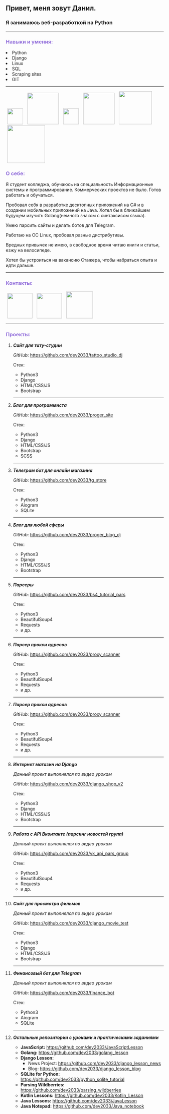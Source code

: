 ## Привет, меня зовут Данил.

### Я занимаюсь веб-разработкой на Python

<hr>

<h3 style="color:#9370DB">Навыки и умения:</h3>

<li>Python</li>
<li>Django</li>
<li>Linux</li>
<li>SQL</li>
<li>Scraping sites</li>
<li>GIT</li>

<hr>


<div class="row">
<img style="margin-left:5px; margin-right:5px" src="https://camo.githubusercontent.com/888e388801f947dec7c3d843942c277af25fe2b1aed1821542c4e711f210312a/68747470733a2f2f75706c6f61642e77696b696d656469612e6f72672f77696b6970656469612f636f6d6d6f6e732f7468756d622f632f63332f507974686f6e2d6c6f676f2d6e6f746578742e7376672f37363870782d507974686f6e2d6c6f676f2d6e6f746578742e7376672e706e67" width="50" height="50" alt="">
<img style="margin-left:5px; margin-right:5px" src="https://cdn.artandlogic.com/wp-content/uploads/django.jpeg" width="100" alt="">
<img style="margin-left:5px; margin-right:5px" src="http://data.cyclowiki.org/images/thumb/b/b0/NewTux.svg/300px-NewTux.svg.png" width="50" alt="">
<img width="100" style="margin-left:5px; margin-right:5px" src="https://encrypted-tbn0.gstatic.com/images?q=tbn:ANd9GcThsG7tzv25ZIoimSSukjPmT9Ywno7o_RxoJg&usqp=CAU" alt="">
<img style="margin-left:5px; margin-right:5px" width="105" src="https://d33wubrfki0l68.cloudfront.net/c8827c80d7162a7eeb8a071d9a0c884e3a105a36/a2b46/blog/selenium-python/header_selenium_python.png" alt="">
<img style="margin-left:5px; margin-right:5px" width="120" src="https://www.codematters.online/wp-content/uploads/2019/09/Git-Logo-2Color.png" alt="">
</div>

<h3 style="color:#9370DB">О себе:</h3>
<p>
Я студент колледжа, обучаюсь на специальность 
Информационные системы и программирование.
Коммерческих проектов не было. Готов работать и обучаться.

Пробовал себя в разработке десктопных приложений на C# и в создании мобильных приложений на Java.
Хотел бы в ближайшем будущем изучить Golang(немного знаком с синтаксисом языка). 

Умею парсить сайты и делать ботов для Telegram.

Работаю на ОС Linux, пробовал разные дистрибутивы.

Вредных привычек не имею, в свободное время читаю книги и статьи, езжу на велосипеде.

Хотел бы устроиться на вакансию Стажера, чтобы набраться опыта и идти дальше.
</p>

<hr>
<h3 style="color:#9370DB">Контакты:</h3>

<div class="row">
<a href="https://vk.com/hellopeople0"><img width="80" style="margin-left:5px; margin-right:5px" src="https://www.sharethis.com/wp-content/uploads/2017/05/Vkontakte.png" alt=""></a>
<a href="https://t.me/developerPy3"><img width="80" style="margin-left:5px; margin-right:5px" src="https://web.telegram.org/img/logo_share.png" alt=""></a>
<a href="https://github.com/dev2033"><img width="85" style="margin-left:5px; margin-right:5px" src="https://techcrunch.com/wp-content/uploads/2010/07/github-logo.png" alt=""></a>
</div>

<hr>

<h3 style="color:#9370DB">Проекты:</h3>

1. ***Сайт для тату-студии***

    *GitHub*: https://github.com/dev2033/tattoo_studio_dj
   
    Стек:
    - Python3
    - Django
    - HTML/CSS/JS
    - Bootstrap
    <hr>
2. ***Блог для программиста***

    *GitHub*: https://github.com/dev2033/proger_site
   
    Стек:
    - Python3
    - Django
    - HTML/CSS/JS
    - Bootstrap
    - SCSS
    <hr>  
3. ***Телеграм бот для онлайн магазина***

    *GitHub*: https://github.com/dev2033/tg_store
   
    Стек:
    - Python3
    - Aiogram
    - SQLite
    <hr>  

4. ***Блог для любой сферы***

    *GitHub*: https://github.com/dev2033/proger_blog_dj
   
    Стек:
    - Python3
    - Django
    - HTML/CSS/JS
    - Bootstrap
    
   <hr>
5. ***Парсеры***

    *GitHub*: https://github.com/dev2033/bs4_tutorial_pars
   
    Стек:
    - Python3
    - BeautifulSoup4
    - Requests
    - и др.
    <hr>
6. ***Парсер прокси адресов***

    *GitHub*: https://github.com/dev2033/proxy_scanner
   
    Стек:
    - Python3
    - BeautifulSoup4
    - Requests
    - и др.
    
    <hr>
7. ***Парсер прокси адресов***

    *GitHub*: https://github.com/dev2033/proxy_scanner
   
    Стек:
    - Python3
    - BeautifulSoup4
    - Requests
    - и др.
    <hr>

8. ***Интернет магазин на Django***
    
    *Данный проект выполнялся по видео урокам*

    *GitHub*: https://github.com/dev2033/django_shop_v2
   
    Стек:
    - Python3
    - Django
    - HTML/CSS/JS
    - Bootstrap
    <hr>
9. ***Работа с API Вконтакте (парсинг новостей групп)***
    
    *Данный проект выполнялся по видео урокам*

    *GitHub*: https://github.com/dev2033/vk_api_pars_group
   
    Стек:
    - Python3
    - BeautifulSoup4
    - Requests
    - и др.
    <hr>
   
10. ***Сайт для просмотра фильмов***
    
    *Данный проект выполнялся по видео урокам*

    *GitHub*: https://github.com/dev2033/django_movie_test
   
    Стек:
    - Python3
    - Django
    - HTML/CSS/JS
    - Bootstrap
    <hr>
    
11. ***Финансовый бот для Telegram***
    
    *Данный проект выполнялся по видео урокам*

    *GitHub*: https://github.com/dev2033/finance_bot
   
    Стек:
    - Python3
    - Aiogram
    - SQLite
    <hr>
12. ***Остальные репозитории с уроками и практическими заданиями***
    - **JavaScript:** https://github.com/dev2033/JavaScriptLesson
    - **Golang:** https://github.com/dev2033/golang_lesson
    - **Django Lesson:**
        * News Project: https://github.com/dev2033/django_lesson_news
        * Blog: https://github.com/dev2033/django_lesson_blog
    - **SQLite for Python:** https://github.com/dev2033/python_sqlite_tutorial
    - **Parsing Wildberries:** https://github.com/dev2033/parsing_wildberries
    - **Kotlin Lessons:** https://github.com/dev2033/Kotlin_Lesson
    - **Java Lessons:** https://github.com/dev2033/JavaLesson
    - **Java Notepad:** https://github.com/dev2033/Java_notebook